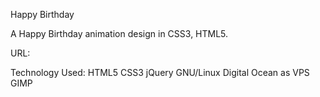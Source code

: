 Happy Birthday

A Happy Birthday animation design in CSS3, HTML5.

URL: 

Technology Used: HTML5 CSS3 jQuery  GNU/Linux Digital Ocean as VPS GIMP
